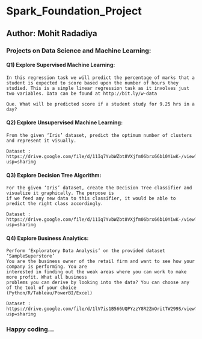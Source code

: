# Spark_Foundation_Project

## Author: Mohit Radadiya

### Projects on Data Science and Machine Learning: 

#### Q1) Explore Supervised Machine Learning:
    In this regression task we will predict the percentage of marks that a student is expected to score based upon the number of hours they studied. This is a simple linear regression task as it involves just two variables. Data can be found at http://bit.ly/w-data 
    
    Que. What will be predicted score if a student study for 9.25 hrs in a day?

#### Q2) Explore Unsupervised Machine Learning:
    From the given ‘Iris’ dataset, predict the optimum number of clusters and represent it visually.
    
    Dataset : https://drive.google.com/file/d/11Iq7YvbWZbt8VXjfm06brx66b10YiwK-/view?usp=sharing
   
#### Q3) Explore Decision Tree Algorithm: 
    For the given ‘Iris’ dataset, create the Decision Tree classifier and visualize it graphically. The purpose is
    if we feed any new data to this classifier, it would be able to predict the right class accordingly.
    
    Dataset : https://drive.google.com/file/d/11Iq7YvbWZbt8VXjfm06brx66b10YiwK-/view?usp=sharing
   
#### Q4) Explore Business Analytics:
    Perform ‘Exploratory Data Analysis’ on the provided dataset ‘SampleSuperstore’
    You are the business owner of the retail firm and want to see how your company is performing. You are
    interested in finding out the weak areas where you can work to make more profit. What all business
    problems you can derive by looking into the data? You can choose any of the tool of your choice
    (Python/R/Tableau/PowerBI/Excel)

    Dataset : https://drive.google.com/file/d/1lV7is1B566UQPYzzY8R2ZmOritTW299S/view?usp=sharing
    
    
    
### Happy coding...
